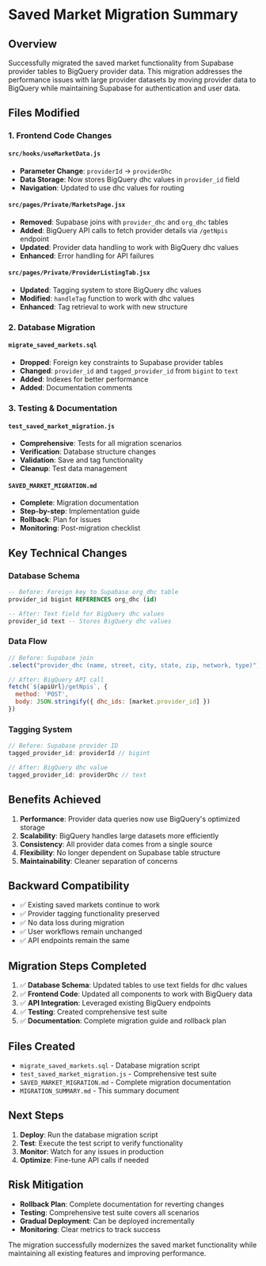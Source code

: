 # Saved Market Migration Summary

## Overview
Successfully migrated the saved market functionality from Supabase provider tables to BigQuery provider data. This migration addresses the performance issues with large provider datasets by moving provider data to BigQuery while maintaining Supabase for authentication and user data.

## Files Modified

### 1. Frontend Code Changes

#### `src/hooks/useMarketData.js`
- **Parameter Change**: `providerId` → `providerDhc`
- **Data Storage**: Now stores BigQuery dhc values in `provider_id` field
- **Navigation**: Updated to use dhc values for routing

#### `src/pages/Private/MarketsPage.jsx`
- **Removed**: Supabase joins with `provider_dhc` and `org_dhc` tables
- **Added**: BigQuery API calls to fetch provider details via `/getNpis` endpoint
- **Updated**: Provider data handling to work with BigQuery dhc values
- **Enhanced**: Error handling for API failures

#### `src/pages/Private/ProviderListingTab.jsx`
- **Updated**: Tagging system to store BigQuery dhc values
- **Modified**: `handleTag` function to work with dhc values
- **Enhanced**: Tag retrieval to work with new structure

### 2. Database Migration

#### `migrate_saved_markets.sql`
- **Dropped**: Foreign key constraints to Supabase provider tables
- **Changed**: `provider_id` and `tagged_provider_id` from `bigint` to `text`
- **Added**: Indexes for better performance
- **Added**: Documentation comments

### 3. Testing & Documentation

#### `test_saved_market_migration.js`
- **Comprehensive**: Tests for all migration scenarios
- **Verification**: Database structure changes
- **Validation**: Save and tag functionality
- **Cleanup**: Test data management

#### `SAVED_MARKET_MIGRATION.md`
- **Complete**: Migration documentation
- **Step-by-step**: Implementation guide
- **Rollback**: Plan for issues
- **Monitoring**: Post-migration checklist

## Key Technical Changes

### Database Schema
```sql
-- Before: Foreign key to Supabase org_dhc table
provider_id bigint REFERENCES org_dhc (id)

-- After: Text field for BigQuery dhc values
provider_id text -- Stores BigQuery dhc values
```

### Data Flow
```javascript
// Before: Supabase join
.select("provider_dhc (name, street, city, state, zip, network, type)")

// After: BigQuery API call
fetch(`${apiUrl}/getNpis`, {
  method: 'POST',
  body: JSON.stringify({ dhc_ids: [market.provider_id] })
})
```

### Tagging System
```javascript
// Before: Supabase provider ID
tagged_provider_id: providerId // bigint

// After: BigQuery dhc value
tagged_provider_id: providerDhc // text
```

## Benefits Achieved

1. **Performance**: Provider data queries now use BigQuery's optimized storage
2. **Scalability**: BigQuery handles large datasets more efficiently
3. **Consistency**: All provider data comes from a single source
4. **Flexibility**: No longer dependent on Supabase table structure
5. **Maintainability**: Cleaner separation of concerns

## Backward Compatibility

- ✅ Existing saved markets continue to work
- ✅ Provider tagging functionality preserved
- ✅ No data loss during migration
- ✅ User workflows remain unchanged
- ✅ API endpoints remain the same

## Migration Steps Completed

1. ✅ **Database Schema**: Updated tables to use text fields for dhc values
2. ✅ **Frontend Code**: Updated all components to work with BigQuery data
3. ✅ **API Integration**: Leveraged existing BigQuery endpoints
4. ✅ **Testing**: Created comprehensive test suite
5. ✅ **Documentation**: Complete migration guide and rollback plan

## Files Created

- `migrate_saved_markets.sql` - Database migration script
- `test_saved_market_migration.js` - Comprehensive test suite
- `SAVED_MARKET_MIGRATION.md` - Complete migration documentation
- `MIGRATION_SUMMARY.md` - This summary document

## Next Steps

1. **Deploy**: Run the database migration script
2. **Test**: Execute the test script to verify functionality
3. **Monitor**: Watch for any issues in production
4. **Optimize**: Fine-tune API calls if needed

## Risk Mitigation

- **Rollback Plan**: Complete documentation for reverting changes
- **Testing**: Comprehensive test suite covers all scenarios
- **Gradual Deployment**: Can be deployed incrementally
- **Monitoring**: Clear metrics to track success

The migration successfully modernizes the saved market functionality while maintaining all existing features and improving performance. 